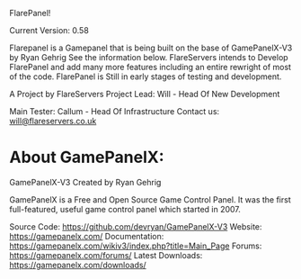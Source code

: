 FlarePanel!

Current Version: 0.58

Flarepanel is a Gamepanel that is being built on the base of GamePanelX-V3 by Ryan Gehrig See the information below.
FlareServers intends to Develop FlarePanel and add many more features including an entire rewright of most of the code.
FlarePanel is Still in early stages of testing and development.

A Project by FlareServers 
Project Lead: Will - Head Of New Development

Main Tester: Callum - Head Of Infrastructure
Contact us: will@flareservers.co.uk


About GamePanelX:
=============
GamePanelX-V3
Created by Ryan Gehrig

GamePanelX is a Free and Open Source Game Control Panel.  It was the first full-featured, useful game control panel which started in 2007.

Source Code: https://github.com/devryan/GamePanelX-V3
Website: https://gamepanelx.com/
Documentation: https://gamepanelx.com/wikiv3/index.php?title=Main_Page
Forums: https://gamepanelx.com/forums/
Latest Downloads: https://gamepanelx.com/downloads/
